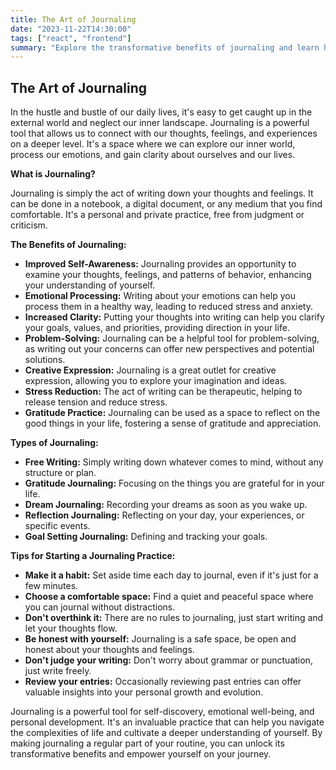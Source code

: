 ```yaml
---
title: The Art of Journaling
date: "2023-11-22T14:30:00"
tags: ["react", "frontend"]
summary: "Explore the transformative benefits of journaling and learn how to make it a regular practice."
---
```


## The Art of Journaling

In the hustle and bustle of our daily lives, it's easy to get caught up in the external world and neglect our inner landscape. Journaling is a powerful tool that allows us to connect with our thoughts, feelings, and experiences on a deeper level. It's a space where we can explore our inner world, process our emotions, and gain clarity about ourselves and our lives.

**What is Journaling?**

Journaling is simply the act of writing down your thoughts and feelings. It can be done in a notebook, a digital document, or any medium that you find comfortable. It's a personal and private practice, free from judgment or criticism.

**The Benefits of Journaling:**

*   **Improved Self-Awareness:** Journaling provides an opportunity to examine your thoughts, feelings, and patterns of behavior, enhancing your understanding of yourself.
*   **Emotional Processing:** Writing about your emotions can help you process them in a healthy way, leading to reduced stress and anxiety.
*   **Increased Clarity:** Putting your thoughts into writing can help you clarify your goals, values, and priorities, providing direction in your life.
*   **Problem-Solving:** Journaling can be a helpful tool for problem-solving, as writing out your concerns can offer new perspectives and potential solutions.
*   **Creative Expression:** Journaling is a great outlet for creative expression, allowing you to explore your imagination and ideas.
*   **Stress Reduction:** The act of writing can be therapeutic, helping to release tension and reduce stress.
*   **Gratitude Practice:** Journaling can be used as a space to reflect on the good things in your life, fostering a sense of gratitude and appreciation.

**Types of Journaling:**

*   **Free Writing:** Simply writing down whatever comes to mind, without any structure or plan.
*   **Gratitude Journaling:** Focusing on the things you are grateful for in your life.
*   **Dream Journaling:** Recording your dreams as soon as you wake up.
*   **Reflection Journaling:** Reflecting on your day, your experiences, or specific events.
*   **Goal Setting Journaling:** Defining and tracking your goals.

**Tips for Starting a Journaling Practice:**

*   **Make it a habit:** Set aside time each day to journal, even if it's just for a few minutes.
*   **Choose a comfortable space:** Find a quiet and peaceful space where you can journal without distractions.
*   **Don't overthink it:** There are no rules to journaling, just start writing and let your thoughts flow.
*   **Be honest with yourself:** Journaling is a safe space, be open and honest about your thoughts and feelings.
*   **Don't judge your writing:** Don't worry about grammar or punctuation, just write freely.
*   **Review your entries:** Occasionally reviewing past entries can offer valuable insights into your personal growth and evolution.

Journaling is a powerful tool for self-discovery, emotional well-being, and personal development. It's an invaluable practice that can help you navigate the complexities of life and cultivate a deeper understanding of yourself. By making journaling a regular part of your routine, you can unlock its transformative benefits and empower yourself on your journey.